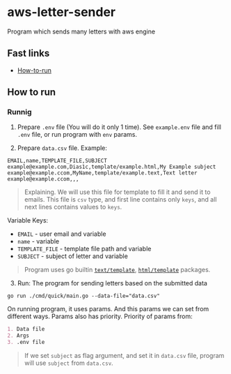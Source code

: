 # aws-letter-sender
Program which sends many letters with aws engine

## Fast links
- [How-to-run](#how-to-run)

## How to run
### Runnig
1. Prepare `.env` file (You will do it only 1 time). See `example.env` file and fill `.env` file, or run program with `env` params.

2. Prepare `data.csv` file. Example:
```csv
EMAIL,name,TEMPLATE_FILE,SUBJECT
example@example.com,Dias1c,template/example.html,My Example subject
example@example.ccom,MyName,template/example.text,Text letter
example@example.ccom,,,
```
> Explaining. We will use this file for template to fill it and send it to emails. This file is `csv` type, and first line contains only `keys`, and all next lines contains values to `keys`.

Variable Keys:
- `EMAIL` - user email and variable
- `name` - variable
- `TEMPLATE_FILE` - template file path and variable
- `SUBJECT` - subject of letter and variable

> Program uses go builtin [`text/template`](https://pkg.go.dev/text/template), [`html/template`](https://pkg.go.dev/html/template) packages.

3. Run:
The program for sending letters based on the submitted data
```
go run ./cmd/quick/main.go --data-file="data.csv"
```

On running program, it uses params. And this params we can set from different ways. Params also has priority.
Priority of params from:
```md
1. Data file
2. Args
3. .env file
```
> If we set `subject` as flag argument, and set it in `data.csv` file, program will use `subject` from `data.csv`.
